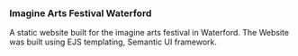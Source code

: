 ### Imagine Arts Festival Waterford

A static website built for the imagine arts festival in Waterford. The Website was built using EJS templating, Semantic UI framework.
